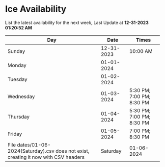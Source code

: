 # Ice Availability

List the latest availability for the next week, Last Update at **12-31-2023 01:20:52 AM**

| Day         | Date        | Times       |
| ----------- | ----------- | ----------- |
|Sunday|12-31-2023|10:00 AM|
|Monday|01-01-2024||
|Tuesday|01-02-2024||
|Wednesday|01-03-2024|5:30 PM; 7:00 PM; 8:30 PM|
|Thursday|01-04-2024|5:30 PM; 7:00 PM; 8:30 PM|
|Friday|01-05-2024|7:00 PM; 8:30 PM|
File dates/01-06-2024(Saturday).csv does not exist, creating it now with CSV headers |Saturday|01-06-2024|10:00 AM; 11:30 AM; 1:00 PM; 2:30 PM; 4:00 PM; 8:30 PM|
